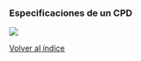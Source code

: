 ### Especificaciones de un CPD

![](./esquema-especificaciones-cpd.png)

<a href="https://pmoreno-rodriguez.github.io/opos_gsi/#/plantillas/indice.md">Volver al índice</a>